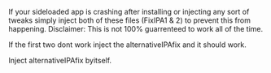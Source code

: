 If your sideloaded app is crashing after installing or injecting any sort of tweaks simply inject both of these files (FixIPA1 & 2) to prevent this from happening. 
Disclaimer: This is not 100% guarrenteed to work all of the time.

If the first two dont work inject the alternativeIPAfix and it should work. 

Inject alternativeIPAfix byitself.

